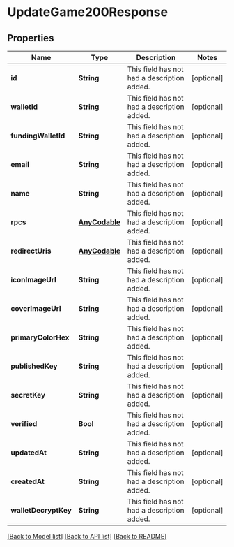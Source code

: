 # UpdateGame200Response

## Properties
Name | Type | Description | Notes
------------ | ------------- | ------------- | -------------
**id** | **String** | This field has not had a description added. | [optional] 
**walletId** | **String** | This field has not had a description added. | [optional] 
**fundingWalletId** | **String** | This field has not had a description added. | [optional] 
**email** | **String** | This field has not had a description added. | [optional] 
**name** | **String** | This field has not had a description added. | [optional] 
**rpcs** | [**AnyCodable**](.md) | This field has not had a description added. | [optional] 
**redirectUris** | [**AnyCodable**](.md) | This field has not had a description added. | [optional] 
**iconImageUrl** | **String** | This field has not had a description added. | [optional] 
**coverImageUrl** | **String** | This field has not had a description added. | [optional] 
**primaryColorHex** | **String** | This field has not had a description added. | [optional] 
**publishedKey** | **String** | This field has not had a description added. | [optional] 
**secretKey** | **String** | This field has not had a description added. | [optional] 
**verified** | **Bool** | This field has not had a description added. | [optional] 
**updatedAt** | **String** | This field has not had a description added. | [optional] 
**createdAt** | **String** | This field has not had a description added. | [optional] 
**walletDecryptKey** | **String** | This field has not had a description added. | [optional] 

[[Back to Model list]](../README.md#documentation-for-models) [[Back to API list]](../README.md#documentation-for-api-endpoints) [[Back to README]](../README.md)


